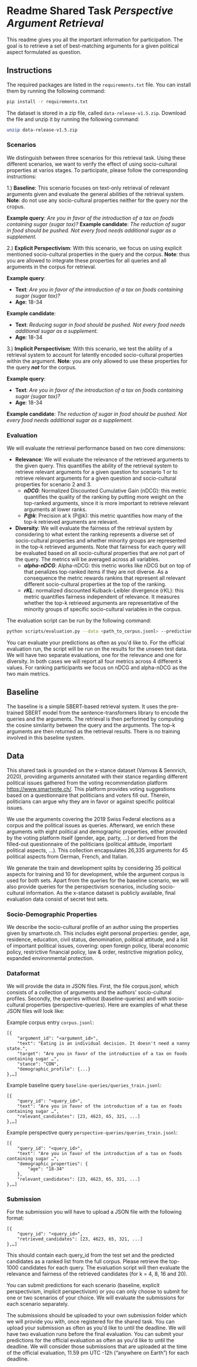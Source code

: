 # Readme Shared Task *Perspective Argument Retrieval*

This readme gives you all the important information for participation. The goal is to retrieve a set of best-matching
arguments for a given political aspect formulated as question.

## Instructions

The required packages are listed in the `requirements.txt` file. You can install them by running the following command:

```bash
pip install -r requirements.txt
```

The dataset is stored in a zip file, called `data-release-v1.5.zip`. Download the file and unzip it by running the
following command:

```bash
unzip data-release-v1.5.zip
```

### Scenarios

We distinguish between three scenarios for this retrieval task. Using these different scenarios, we want to verify the
effect of using socio-cultural properties at varios stages. To participate, please follow the corresponding
instructions:

1.) **Baseline**: This scenario focuses on text-only retrieval of relevant arguments given and evaluate the general
abilities of the retrieval system. **Note**: do not use any socio-cultural properties neither for the query nor the
cropus.

**Example query**:  _Are you in favor of the introduction of a tax on foods containing sugar (sugar tax)?_
**Example candidate**:  _The reduction of sugar in food should be pushed. Not every food needs additional sugar as a
supplement._

2.) **Explicit Perspectivism**: With this scenario, we focus on using explicit mentioned socio-cultural properties
in the query and the corpus. **Note**: thus you are allowed to integrate these properties for all queries and all
arguments in the corpus for retrieval.

**Example query**:

- **Text**: _Are you in favor of the introduction of a tax on foods containing sugar (sugar tax)?_
- **Age**: 18-34

**Example candidate**:

- **Text**: _Reducing sugar in food should be pushed. Not every food needs additional sugar as a supplement._
- **Age**: 18-34

3.) **Implicit Perspectivism**: With this scenario, we test the ability of a retrieval system to account for latently
encoded socio-cultural properties within the argument. **Note**: you are only allowed to use these properties for the
query **_not_** for the corpus.

**Example query**:

- **Text**: _Are you in favor of the introduction of a tax on foods containing sugar (sugar tax)?_
- **Age**: 18-34

**Example candidate**:  _The reduction of sugar in food should be pushed. Not every food needs additional sugar as a
supplement._

### Evaluation

We will evaluate the retrieval performance based on two core dimensions:

- **Relevance**: We will evaluate the relevance of the retrieved arguments to the given query. This quantifies the
  ability of the retrieval system to retrieve relevant arguments for a given question for scenario 1 or to retrieve
  relevant arguments for a given question and socio-cultural properties for scenario 2 and 3.
    - ***nDCG***: Normalized Discounted Cumulative Gain (nDCG): this metric quantifies the quality of the ranking by
      putting more weight on the top-ranked arguments, since it is more important to retrieve relevant arguments at
      lower ranks.
    - ***P@k***: Precision at k (P@k): this metric quantifies how many of the top-k retrieved arguments are relevant.
- **Diversity**: We will evaluate the fairness of the retrieval system by considering to what extent the ranking
  represents a diverse set of socio-cultural properties and whether minority groups are represented in the top-k
  retrieved arguments. Note that fairness for each query will be evaluated based on all socio-cultural properties that
  are not part of the query. The metrics will be averaged across all variables.
    - ***alpha-nDCG***: Alpha-nDCG: this metric works like nDCG but on top of that penalizes top-ranked items if they
      are not diverse. As a consequence the metric rewards rankins that represent all relevant different socio-cultural
      properties at the top of the ranking.
    - ***rKL***: normalized discounted Kulback-Leibler divergence (rKL): this metric quantifies fairness independent of
      relevance. It measures whether the top-k retrieved arguments are representative of the minority groups of specific
      socio-cultural variables in the corpus.

The evaluation script can be run by the following command:

```bash
python scripts/evaluation.py --data <path_to_corpus.jsonl> --predictions <path_to_predictions.jsonl> --output_dir <path_to_store_results> --diversity True
```

You can evaluate your predictions as often as you'd like to. For the official evaluation run, the script will be run on
the results
for the unseen test data. We will have two separate evaluations, one for the relevance and one for diversity. In both
cases we will report all four metrics across 4 different k values. For ranking participants we focus on nDCG and
alpha-nDCG as the two main metrics.

## Baseline

The baseline is a simple SBERT-based retrieval system. It uses the pre-trained SBERT model from the
sentence-transformers
library to encode the queries and the arguments. The retrieval is then performed by computing the cosine similarity
between the query and the arguments. The top-k arguments are then returned as the retrieval results. There is no
training
involved in this baseline system.

## Data

This shared task is grounded on the x-stance dataset (Vamvas & Sennrich, 2020), providing arguments annotated with their
stance regarding different political issues gathered from the voting recommendation platform https://www.smartvote.ch/.
This platform provides voting suggestions based on a questionnaire that politicians and voters fill out. Therein,
politicians can argue why they are in favor or against specific political issues.

We use the arguments covering the 2019 Swiss Federal elections as a corpus and the political issues as queries.
Afterward, we enrich these arguments with eight political and demographic properties, either provided by the voting
platform itself (gender, age, party, …) or derived from the filled-out questionnaire of the politicians (political
attitude, important political aspects, …). This collection encapsulates 26,335 arguments for 45 political aspects from
German, French, and Italian.

We generate the train and development splits by considering 35 political aspects for training and 10 for development,
while the argument corpus is used for both sets. Apart from the queries for the baseline scenario, we will also provide
queries for the perspectivism scenarios, including socio-cultural information. As the x-stance dataset is publicly
available, final evaluation data consist of secret test sets.

### Socio-Demographic Properties

We describe the socio-cultural profile of an author using the properties given by smartvote.ch. This includes eight
personal properties: gender, age, residence, education, civil status, denomination, political attitude, and a list of
important political issues, covering: open foreign policy, liberal economic policy, restrictive financial policy, law &
order, restrictive migration policy, expanded environmental protection.

### Dataformat

We will provide the data in JSON files. First, the file corpus.jsonl, which consists of a collection of arguments and
the authors' socio-cultural profiles. Secondly, the queries without (baseline-queries) and with socio-cultural
properties (perspective-queries). Here are examples of what these JSON files will look like:

Example corpus entry `corpus.jsonl`:

    [{
    	"argument_id": "<argument_id>",
    	"text": "Eating is an individual decision. It doesn't need a nanny state.",
    	"target": "Are you in favor of the introduction of a tax on foods containing sugar …",
    	"stance": "CON",
    	"demographic_profile": {...}
    },…]

Example baseline query `baseline-queries/queries_train.jsonl`:

    [{
    	"query_id": "<query_id>",
    	"text": "Are you in favor of the introduction of a tax on foods containing sugar …",
    	"relevant_candidates": [23, 4623, 65, 321, ...]
    },…]

Example perspective query `perspective-queries/queries_train.jsonl`:

    [{
    	"query_id": "<query_id>",
    	"text": "Are you in favor of the introduction of a tax on foods containing sugar …",
    	"demographic_properties": {
    		"age": "18-34"
    	},
    	"relevant_candidates": [23, 4623, 65, 321, ...]
    },…]

### Submission

For the submission you will have to upload a JSON file with the following format:

    [{
    	"query_id": "<query_id>",
    	"retrieved_candidates": [23, 4623, 65, 321, ...]
    },…]    

This should contain each query_id from the test set and the predicted candidates as a ranked list from the full corpus.
Please retrieve the top-1000 candidates for each query. The evaluation script will then evaluate the relevance and
fairness of the retrieved candidates (for k = 4, 8, 16 and 20).

You can submit predictions for each scenario (baseline, explicit perspectivism, implicit perspectivism) or you can
only choose to submit for one or two scenarios of your choice. We will evaluate the submissions for each scenario
separately.

The submissions should be uploaded to your own submission folder which we will provide you with, once registered for
the shared task. You can upload your submission as often as you'd like to until the deadline. We will have two evaluation
runs before the final evaluation. You can submit your predictions for the official evaluation as often as you'd like to
until the deadline. We will consider those submissions that are uploaded at the time of the official evaluation, 
11.59 pm UTC -12h (“anywhere on Earth”) for each deadline. 


  
